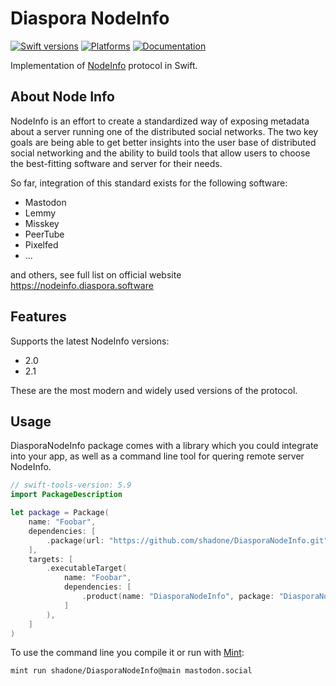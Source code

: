 # Diaspora NodeInfo

[![Swift versions][swift versions badge]][swift versions]
[![Platforms][platforms badge]][platforms]
[![Documentation][documentation badge]][documentation]

Implementation of [NodeInfo](https://nodeinfo.diaspora.software) protocol in Swift.

## About Node Info

NodeInfo is an effort to create a standardized way of exposing metadata about a server running one of the distributed social networks. The two key goals are being able to get better insights into the user base of distributed social networking and the ability to build tools that allow users to choose the best-fitting software and server for their needs.

So far, integration of this standard exists for the following software:

- Mastodon
- Lemmy
- Misskey
- PeerTube
- Pixelfed
- ...

and others, see full list on official website https://nodeinfo.diaspora.software

## Features

Supports the latest NodeInfo versions:
- 2.0
- 2.1

These are the most modern and widely used versions of the protocol.

## Usage

DiasporaNodeInfo package comes with a library which you could integrate into your app, as well as a command line tool for quering remote server NodeInfo.

```swift
// swift-tools-version: 5.9
import PackageDescription

let package = Package(
    name: "Foobar",
    dependencies: [
        .package(url: "https://github.com/shadone/DiasporaNodeInfo.git", from: "1.0.0"),
    ],
    targets: [
        .executableTarget(
            name: "Foobar",
            dependencies: [
                .product(name: "DiasporaNodeInfo", package: "DiasporaNodeInfo"),
            ]
        ),
    ]
)
```

To use the command line you compile it or run with [Mint](https://github.com/yonaskolb/Mint):

```sh
mint run shadone/DiasporaNodeInfo@main mastodon.social
```

[swift versions]: https://swiftpackageindex.com/shadone/DiasporaNodeInfo
[swift versions badge]: https://img.shields.io/endpoint?url=https%3A%2F%2Fswiftpackageindex.com%2Fapi%2Fpackages%2Fshadone%2FDiasporaNodeInfo%2Fbadge%3Ftype%3Dswift-versions
[platforms]: https://swiftpackageindex.com/shadone/DiasporaNodeInfo
[platforms badge]: https://img.shields.io/endpoint?url=https%3A%2F%2Fswiftpackageindex.com%2Fapi%2Fpackages%2Fshadone%2FDiasporaNodeInfo%2Fbadge%3Ftype%3Dswift-versions
[documentation]: https://swiftpackageindex.com/shadone/DiasporaNodeInfo/main/documentation
[documentation badge]: https://img.shields.io/badge/Documentation-DocC-blue

